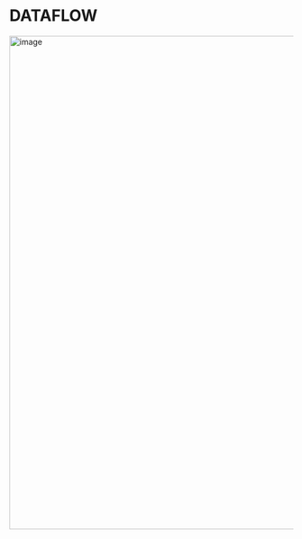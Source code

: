 # DATAFLOW
<img width="876" alt="image" src="https://github.com/OleksiiDatsiuk/dataflow/assets/47336461/e77bbc93-2931-4bca-bcbf-92da8c1cc824">
